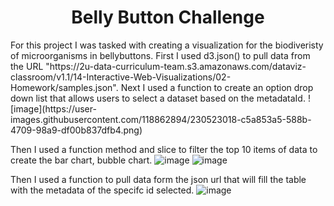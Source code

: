 <h1 align="center"> Belly Button Challenge</h1>
For this project I was tasked with creating a visualization for the biodiveristy of microorganisms in bellybuttons. First I used d3.json() to pull data from the URL "https://2u-data-curriculum-team.s3.amazonaws.com/dataviz-classroom/v1.1/14-Interactive-Web-Visualizations/02-Homework/samples.json". Next I used a function to create an option drop down list that allows users to select a dataset based on the metadataId.
![image](https://user-images.githubusercontent.com/118862894/230523018-c5a853a5-588b-4709-98a9-df00b837dfb4.png)

Then  I used a function method and slice to filter the top 10 items of data to create the bar chart, bubble chart.
![image](https://user-images.githubusercontent.com/118862894/230523286-cd55df12-bf37-49ab-b300-dc06b611e1bf.png)
![image](https://user-images.githubusercontent.com/118862894/230523720-978848c1-42bb-4664-8a33-0f8537efc942.png)

Then I used a function to pull data form the json url that will fill the table with the metadata of the specifc id selected.
![image](https://user-images.githubusercontent.com/118862894/230523641-bc35ad1d-a120-40ab-9b99-9701af01843a.png)

